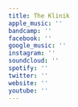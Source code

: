 ```yaml
---
title: The Klinik
apple_music: ''
bandcamp: ''
facebook: ''
google_music: ''
instagram: ''
soundcloud: ''
spotify: ''
twitter: ''
website: ''
youtube: ''
---
```

